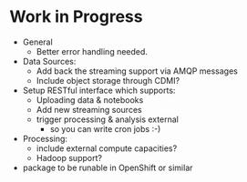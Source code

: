 # Work in Progress

* General
    * Better error handling needed.
* Data Sources:
    * Add back the streaming support via AMQP messages
    * Include object storage through CDMI?
* Setup RESTful interface which supports:
    * Uploading data & notebooks
    * Add new streaming sources
    * trigger processing & analysis external
        * so you can write cron jobs :-)
* Processing:
    * include external compute capacities?
    * Hadoop support?
* package to be runable in OpenShift or similar